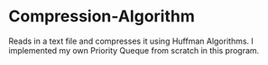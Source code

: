 # Compression-Algorithm
Reads in a text file and compresses it using Huffman Algorithms. I implemented my own Priority Queque  from scratch in this program.
